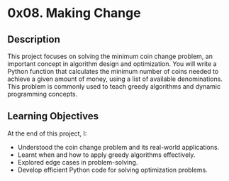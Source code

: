 # 0x08. Making Change
## Description
This project focuses on solving the minimum coin change problem, an important concept in algorithm design and optimization. You will write a Python function that calculates the minimum number of coins needed to achieve a given amount of money, using a list of available denominations. This problem is commonly used to teach greedy algorithms and dynamic programming concepts.

## Learning Objectives
At the end of this project, I:

- Understood the coin change problem and its real-world applications.
- Learnt when and how to apply greedy algorithms effectively.
- Explored edge cases in problem-solving.
- Develop efficient Python code for solving optimization problems.
